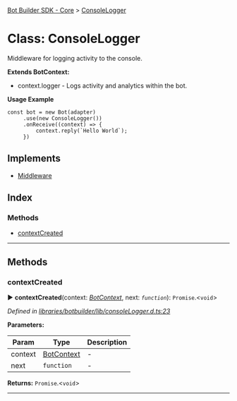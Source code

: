 [Bot Builder SDK - Core](../README.md) > [ConsoleLogger](../classes/botbuilder.consolelogger.md)



# Class: ConsoleLogger


Middleware for logging activity to the console.

**Extends BotContext:**

*   context.logger - Logs activity and analytics within the bot.

**Usage Example**

    const bot = new Bot(adapter)
         .use(new ConsoleLogger())
         .onReceive((context) => {
             context.reply(`Hello World`);
         })

## Implements

* [Middleware](../interfaces/botbuilder.middleware.md)

## Index

### Methods

* [contextCreated](botbuilder.consolelogger.md#contextcreated)



---
## Methods
<a id="contextcreated"></a>

###  contextCreated

► **contextCreated**(context: *[BotContext](../interfaces/botbuilder.__global.botcontext.md)*, next: *`function`*): `Promise`.<`void`>



*Defined in [libraries/botbuilder/lib/consoleLogger.d.ts:23](https://github.com/Microsoft/botbuilder-js/blob/a28edbb/libraries/botbuilder/lib/consoleLogger.d.ts#L23)*



**Parameters:**

| Param | Type | Description |
| ------ | ------ | ------ |
| context | [BotContext](../interfaces/botbuilder.__global.botcontext.md)   |  - |
| next | `function`   |  - |





**Returns:** `Promise`.<`void`>





___


